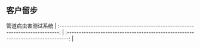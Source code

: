 ## 客户留步
管道病虫害测试系统
| :------------------------------------------------------------------------------: | :-------------------------------------------------------------------------------: |
